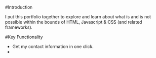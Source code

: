 #Introduction 

I put this portfolio together to explore and learn about what is and is not possible within the bounds of HTML, Javascript & CSS (and related frameworks). 

#Key Functionality 

- Get my contact information in one click.
- 
